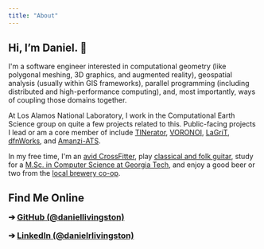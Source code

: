 ```yaml
---
title: "About"
---
```



## Hi, I’m Daniel. 👋

I'm a software engineer interested in computational geometry (like polygonal meshing, 3D graphics, and augmented reality), geospatial analysis (usually within GIS frameworks), parallel programming (including distributed and high-performance computing), and, most importantly, ways of coupling those domains together.

At Los Alamos National Laboratory, I work in the Computational Earth Science group on quite a few projects related to this. Public-facing projects I lead or am a core member of include [TINerator](https://github.com/lanl/tinerator), [VORONOI](https://github.com/lanl/voronoi), [LaGriT](https://github.com/lanl/LaGriT), [dfnWorks](https://dfnworks.lanl.gov), and [Amanzi-ATS](https://amanzi.github.io).

In my free time, I'm an [avid CrossFitter](https://www.facebook.com/CrossFitLosAlamos/), play [classical and folk guitar](https://youtu.be/o6i4NIxGx50), study for a [M.Sc. in Computer Science at Georgia Tech](https://omscs.gatech.edu), and enjoy a good beer or two from the [local brewery co-op](https://www.bathtubrowbrewing.coop).

## Find Me Online

<style>
    /*
     * Cheap hack to remove the massive
     * whitespace between the profile links below.
     */
    h3 {
        margin-top: 0.1rem;
    }

    h2 {
        margin-bottom: 1.0rem;
    }
</style>

<script src="https://kit.fontawesome.com/95bd3f0cc6.js" crossorigin="anonymous"></script>

### ➔ <i class="fab fa-github"></i> [GitHub (@daniellivingston)](https://github.com/daniellivingston)
### ➔ <i class="fab fa-linkedin"></i> [LinkedIn (@danielrlivingston)](https://www.linkedin.com/in/danielrlivingston/)
